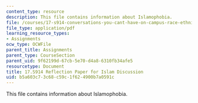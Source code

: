 ```yaml
---
content_type: resource
description: This file contains information about Islamophobia.
file: /courses/17-s914-conversations-you-cant-have-on-campus-race-ethnicity-gender-and-identity-spring-2012/b5a603c73c68c59c1f624900b7a0591c_MIT17_S914S12_islam4.pdf
file_type: application/pdf
learning_resource_types:
- Assignments
ocw_type: OCWFile
parent_title: Assignments
parent_type: CourseSection
parent_uid: 9f62199d-67cb-5e70-d4a8-6310fb34afe5
resourcetype: Document
title: 17.S914 Reflection Paper for Islam Discussion
uid: b5a603c7-3c68-c59c-1f62-4900b7a0591c
---
```

This file contains information about Islamophobia.

